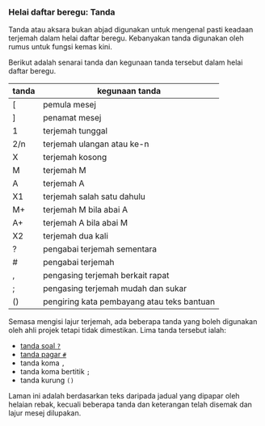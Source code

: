 ### Helai daftar beregu: Tanda

Tanda atau aksara bukan abjad digunakan untuk mengenal
pasti keadaan terjemah dalam helai daftar beregu. Kebanyakan
tanda digunakan oleh rumus untuk fungsi kemas kini.

Berikut adalah senarai tanda dan kegunaan tanda tersebut
dalam helai daftar beregu.

| tanda | kegunaan tanda                             |
| ----- | ------------------------------------------ |
| [     | pemula mesej                               |
| ]     | penamat mesej                              |
| 1     | terjemah tunggal                           |
| 2/n   | terjemah ulangan atau ke-n                 |
| X     | terjemah kosong                            |
| M     | terjemah M                                 |
| A     | terjemah A                                 |
| X1    | terjemah salah satu dahulu                 |
| M+    | terjemah M bila abai A                     |
| A+    | terjemah A bila abai M                     |
| X2    | terjemah dua kali                          |
| ?     | pengabai terjemah sementara                |
| #     | pengabai terjemah                          |
| ,     | pengasing terjemah berkait rapat           |
| ;     | pengasing terjemah mudah dan sukar         |
| ()    | pengiring kata pembayang atau teks bantuan |

Semasa mengisi lajur terjemah, ada beberapa tanda yang boleh
digunakan oleh ahli projek tetapi tidak dimestikan. Lima
tanda tersebut ialah:

* [tanda soal `?`][ts]
* [tanda pagar `#`][tp]
* tanda koma `,`
* tanda koma bertitik `;`
* tanda kurung `()`

Laman ini adalah berdasarkan teks daripada jadual yang
dipapar oleh helaian rebak, kecuali beberapa tanda dan
keterangan telah disemak dan lajur mesej dilupakan.

  [ts]: ts.md
  [tp]: tp.md
